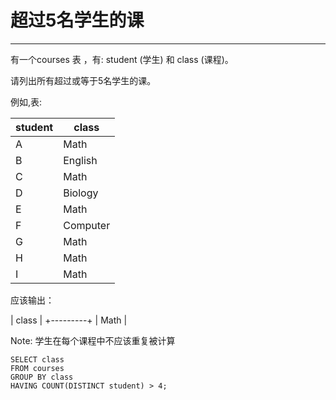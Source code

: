 <h1>超过5名学生的课</h1>
<hr>
有一个courses 表 ，有: student (学生) 和 class (课程)。

请列出所有超过或等于5名学生的课。

例如,表:

| student | class      |
|---------|------------|
| A       | Math       |
| B       | English    |
| C       | Math       |
| D       | Biology    |
| E       | Math       |
| F       | Computer   |
| G       | Math       |
| H       | Math       |
| I       | Math       |


应该输出：


| class   |
+---------+
| Math    |


Note:
学生在每个课程中不应该重复被计算

```
SELECT class
FROM courses
GROUP BY class
HAVING COUNT(DISTINCT student) > 4;
```